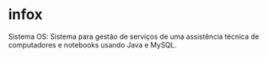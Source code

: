 # infox
Sistema OS: Sistema para gestão de serviços de uma assistência técnica de computadores e notebooks usando Java e MySQL.
